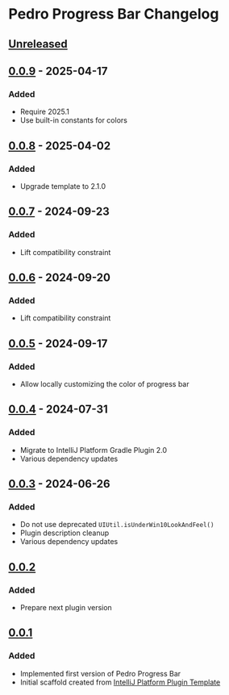 <!-- Keep a Changelog guide -> https://keepachangelog.com -->

# Pedro Progress Bar Changelog

## [Unreleased]

## [0.0.9] - 2025-04-17

### Added

- Require 2025.1
- Use built-in constants for colors

## [0.0.8] - 2025-04-02

### Added

- Upgrade template to 2.1.0

## [0.0.7] - 2024-09-23

### Added

- Lift compatibility constraint

## [0.0.6] - 2024-09-20

### Added

- Lift compatibility constraint

## [0.0.5] - 2024-09-17

### Added

- Allow locally customizing the color of progress bar

## [0.0.4] - 2024-07-31

### Added

- Migrate to IntelliJ Platform Gradle Plugin 2.0
- Various dependency updates

## [0.0.3] - 2024-06-26

### Added

- Do not use deprecated `UIUtil.isUnderWin10LookAndFeel()`
- Plugin description cleanup
- Various dependency updates

## [0.0.2]

### Added

- Prepare next plugin version

## [0.0.1]

### Added

- Implemented first version of Pedro Progress Bar
- Initial scaffold created from [IntelliJ Platform Plugin Template](https://github.com/JetBrains/intellij-platform-plugin-template)

[Unreleased]: https://github.com/strangelookingnerd/pedro-progress-bar-plugin/compare/v0.0.9...HEAD
[0.0.9]: https://github.com/strangelookingnerd/pedro-progress-bar-plugin/compare/v0.0.8...v0.0.9
[0.0.8]: https://github.com/strangelookingnerd/pedro-progress-bar-plugin/compare/v0.0.7...v0.0.8
[0.0.7]: https://github.com/strangelookingnerd/pedro-progress-bar-plugin/compare/v0.0.6...v0.0.7
[0.0.6]: https://github.com/strangelookingnerd/pedro-progress-bar-plugin/compare/v0.0.5...v0.0.6
[0.0.5]: https://github.com/strangelookingnerd/pedro-progress-bar-plugin/compare/v0.0.4...v0.0.5
[0.0.4]: https://github.com/strangelookingnerd/pedro-progress-bar-plugin/compare/v0.0.3...v0.0.4
[0.0.3]: https://github.com/strangelookingnerd/pedro-progress-bar-plugin/compare/v0.0.2...v0.0.3
[0.0.2]: https://github.com/strangelookingnerd/pedro-progress-bar-plugin/compare/v0.0.1...v0.0.2
[0.0.1]: https://github.com/strangelookingnerd/pedro-progress-bar-plugin/commits/v0.0.1
